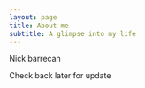 ```yaml
---
layout: page
title: About me
subtitle: A glimpse into my life
---
```


Nick barrecan

Check back later for update
